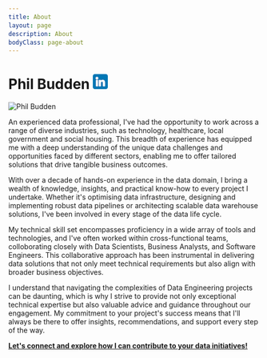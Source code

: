 ```yaml
---
title: About
layout: page
description: About
bodyClass: page-about
---
```


# Phil Budden [![LinkedIn](/images/social/linkedin-colour-small.png)](https://www.linkedin.com/in/pbudden/)
![Phil Budden](/images/team/phil-budden.jpg)

An experienced data professional, I've had the opportunity to work across a range of diverse industries, such as technology, healthcare, local government and social housing. This breadth of experience has equipped me with a deep understanding of the unique data challenges and opportunities faced by different sectors, enabling me to offer tailored solutions that drive tangible business outcomes.

With over a decade of hands-on experience in the data domain, I bring a wealth of knowledge, insights, and practical know-how to every project I undertake. Whether it's optimising data infrastructure, designing and implementing robust data pipelines or architecting scalable data warehouse solutions, I've been involved in every stage of the data life cycle.

My technical skill set encompasses proficiency in a wide array of tools and technologies, and I've often worked within cross-functional teams, colloborating closely with Data Scientists, Business Analysts, and Software Engineers. This collaborative approach has been instrumental in delivering data solutions that not only meet technical requirements but also align with broader business objectives.

I understand that navigating the complexities of Data Engineering projects can be daunting, which is why I strive to provide not only exceptional technical expertise but also valuable advice and guidance throughout our engagement. My commitment to your project's success means that I'll always be there to offer insights, recommendations, and support every step of the way.

**[Let's connect and explore how I can contribute to your data initiatives!](/contact)**



